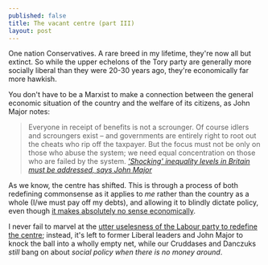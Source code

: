 ```yaml
---
published: false
title: The vacant centre (part III)
layout: post
---
```


One nation Conservatives. A rare breed in my lifetime, they're now all but extinct. So while the upper echelons of the Tory party are generally more socially liberal than they were 20-30 years ago, they're economically far more hawkish.

You don't have to be a Marxist to make a connection between the general economic situation of the country and the welfare of its citizens, as John Major notes:

> Everyone in receipt of benefits is not a scrounger. Of course idlers and scroungers exist – and governments are entirely right to root out the cheats who rip off the taxpayer. But the focus must not be only on those who abuse the system; we need equal concentration on those who are failed by the system. <cite>['Shocking' inequality levels in Britain must be addressed, says John Major](http://www.theguardian.com/politics/2015/nov/11/john-major-blasts-shocking-inequality-levels-in-britain)</cite>

As we know, the centre has shifted. This is through a process of both redefining commonsense as it applies to _me_ rather than the country as a whole (I/we must pay off my debts), and allowing it to blindly dictate policy, even though [it makes absolutely no sense economically](http://mainlymacro.blogspot.co.uk/2015/11/where-would-you-get-money-from.html).

I never fail to marvel at the [utter uselesness of the Labour party to redefine the centre](http://www.nobulbs.com/not-found-it-yet/); instead, it's left to former Liberal leaders and John Major to knock the ball into a wholly empty net, while our Cruddases and Danczuks _still_ bang on about _social policy when there is no money around_.
